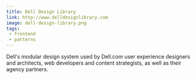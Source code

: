 ```yaml
---
title: Dell Design Library
link: http://www.delldesignlibrary.com
image: dell-design-library.png
tags:
 - frontend
 - patterns
---
```


Dell's modular design system used by Dell.com user experience designers and architects, web developers and content strategists, as well as their agency partners.

